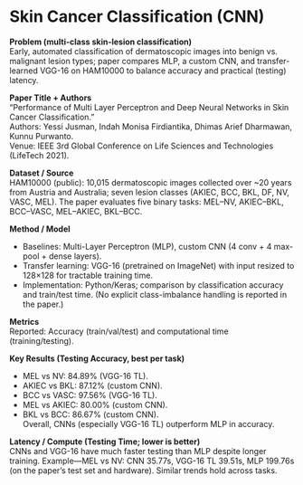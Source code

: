 
# Skin Cancer Classification (CNN)

**Problem (multi-class skin-lesion classification)**  
Early, automated classification of dermatoscopic images into benign vs. malignant lesion types; paper compares MLP, a custom CNN, and transfer-learned VGG-16 on HAM10000 to balance accuracy and practical (testing) latency.

**Paper Title + Authors**  
“Performance of Multi Layer Perceptron and Deep Neural Networks in Skin Cancer Classification.”  
Authors: Yessi Jusman, Indah Monisa Firdiantika, Dhimas Arief Dharmawan, Kunnu Purwanto.  
Venue: IEEE 3rd Global Conference on Life Sciences and Technologies (LifeTech 2021).

**Dataset / Source**  
HAM10000 (public): 10,015 dermatoscopic images collected over ~20 years from Austria and Australia; seven lesion classes (AKIEC, BCC, BKL, DF, NV, VASC, MEL). The paper evaluates five binary tasks: MEL–NV, AKIEC–BKL, BCC–VASC, MEL–AKIEC, BKL–BCC.

**Method / Model**  
- Baselines: Multi-Layer Perceptron (MLP), custom CNN (4 conv + 4 max-pool + dense layers).  
- Transfer learning: VGG-16 (pretrained on ImageNet) with input resized to 128×128 for tractable training time.  
- Implementation: Python/Keras; comparison by classification accuracy and train/test time. (No explicit class-imbalance handling is reported in the paper.)

**Metrics**  
Reported: Accuracy (train/val/test) and computational time (training/testing).  

**Key Results (Testing Accuracy, best per task)**  
- MEL vs NV: 84.89% (VGG-16 TL).  
- AKIEC vs BKL: 87.12% (custom CNN).  
- BCC vs VASC: 97.56% (VGG-16 TL).  
- MEL vs AKIEC: 80.00% (custom CNN).  
- BKL vs BCC: 86.67% (custom CNN).  
Overall, CNNs (especially VGG-16 TL) outperform MLP in accuracy.

**Latency / Compute (Testing Time; lower is better)**  
CNNs and VGG-16 have much faster testing than MLP despite longer training. Example—MEL vs NV: CNN 35.77s, VGG-16 TL 39.51s, MLP 199.76s (on the paper’s test set and hardware). Similar trends hold across tasks.
